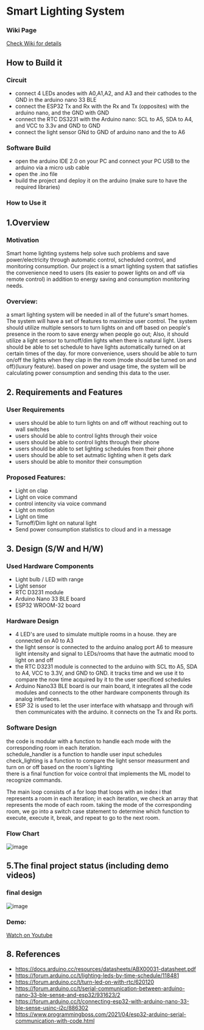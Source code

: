# Smart Lighting System

### Wiki Page
<a href="https://github.com/shalan/CSCE4301-WiKi/wiki/G6:-Smart-Lighting-System"> Check Wiki for details</a>


## How to Build it
### Circuit
-  connect 4 LEDs anodes with A0,A1,A2, and A3 and their cathodes to the GND in the arduino nano 33 BLE
-  connect the ESP32 Tx and Rx with the Rx and Tx (opposites) with the arduino nano, and the GND with GND
-  connect the RTC DS3231 with the Arduino nano: SCL to A5, SDA to A4, and VCC to 3.3v and GND to GND
-  connect the light sensor GNd to GND of arduino nano and the to A6

### Software Build
- open the arduino IDE 2.0 on your PC and connect your PC USB to the arduino via a micro usb cable
- open the .ino file
- build the project and deploy it on the arduino (make sure to have the required libraries)

### How to Use it




## 1.Overview
### Motivation
Smart home lighting systems help solve such problems and save power/electricity through automatic control, scheduled control, and monitoring consumption. Our project is a smart lighting system that satisfies the convenience need to users (its easier to power lights on and off via remote control) in addition to energy saving and consumption monitoring needs.

### Overview:
a smart lighting system will be needed in all of the future's smart homes. The system will have a set of features to maximize user control. The system should utilize multiple sensors to turn lights on and off based on people's presence in the room to save energy when people go out; Also, it should utilize a light sensor to turnoff/dim lights when there is natural light. Users should be able to set schedule to have lights automatically turned on at certain times of the day. for more convenience, users should be able to turn on/off the lights when they clap in the room (mode should be turned on and off)(luxury feature). based on power and usage time, the system will be calculating power consumption and sending this data to the user. 

## 2. Requirements and Features
### User Requirements
- users should be able to turn lights on and off without reaching out to wall switches
- users should be able to control lights through their voice
- users should be able to control lights through their phone
- users should be able to set lighting schedules from their phone
- users should be able to set autmatic lighting when it gets dark
- users should be able to monitor their consumption
 
### Proposed Features:
* Light on clap
* Light on voice command
* control intencity via voice command
* Light on motion
* Light on time
* Turnoff/Dim light on natural light
* Send power consumption statistics to cloud and in a message


## 3. Design (S/W and H/W)

### Used Hardware Components
* Light bulb / LED with range
* Light sensor
* RTC D3231 module
* Arduino Nano 33 BLE board
* ESP32 WROOM-32 board

### Hardware Design
- 4 LED's are used to simulate multiple rooms in a house. they are connected on A0 to A3
- the light sensor is connected to the arduino analog port A6 to measure light intensity and signal to LEDs/rooms that have the autmatic mood to light on and off
- the RTC D3231 module is connected to the arduino with SCL tto A5, SDA to A4, VCC to 3.3V, and GND to GND. it tracks time and we use it to compare the now time acquired by it to the user specificed schedules
- Arduino Nano33 BLE board is our main board, it integrates all the code modules and connects to the other hardware components through its analog interfaces.
- ESP 32 is used to let the user interface with whatsapp and through wifi then communicates with the arduino. it connects on the Tx and Rx ports.

### Software Design
the code is modular with a function to handle each mode with the corresponding room in each iteration.
<br>
schedule_handler is a function to handle user input schedules <br>
check_lighting is a function to compare the light sensor measurment and turn on or off based on the room's lighting<br>
there is a final function for voice control that implements the ML model to recognize commands. <br>

The main loop consists of a for loop that loops with an index i that represents a room in each iteration; in each iteration, we check an array that represents the mode of each room. taking the mode of the corresponding room, we go into a switch case statement to determine which function to execute, execute it, break, and repeat to go to the next room.

### Flow Chart
![image](https://user-images.githubusercontent.com/57846377/208563731-b9eb917e-914c-496d-b5e2-6bb05b2c212b.png)


## 5.The final project status (including demo videos)
### final design
![image](https://user-images.githubusercontent.com/57846377/208568431-2147d1ed-58c0-481e-a679-c89e8fbb0a57.png)

### Demo:
<a href="https://youtu.be/nhetrHVt4G4">Watch on Youtube</a>

## 8. References
- https://docs.arduino.cc/resources/datasheets/ABX00031-datasheet.pdf
- https://forum.arduino.cc/t/lighting-leds-by-time-schedule/118481
- https://forum.arduino.cc/t/turn-led-on-with-rtc/620120
- https://forum.arduino.cc/t/serial-communication-between-arduino-nano-33-ble-sense-and-esp32/931623/2
- https://forum.arduino.cc/t/connecting-esp32-with-arduino-nano-33-ble-sense-usinc-i2c/886302
- https://www.programmingboss.com/2021/04/esp32-arduino-serial-communication-with-code.html

